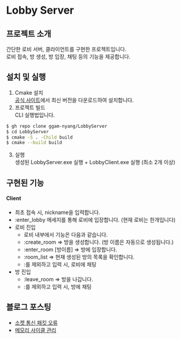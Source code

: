 # Lobby Server

## 프로젝트 소개
간단한 로비 서버, 클라이언트를 구현한 프로젝트입니다.  
로비 접속, 방 생성, 방 입장, 채팅 등의 기능을 제공합니다. 


## 설치 및 실행
1. Cmake 설치  
   [공식 사이트](https://cmake.org/download/)에서 최신 버전을 다운로드하여 설치합니다.
2. 프로젝트 빌드  
   CLI 실행법입니다.
```bash
$ gh repo clone ggam-nyang/LobbyServer
$ cd LobbyServer
$ cmake -S . -Child build
$ cmake --build build
```

3. 실행  
   생성된 LobbyServer.exe 실행 + LobbyClient.exe 실행 (최소 2개 이상)

## 구현된 기능
#### Client
- 최초 접속 시, nickname을 입력합니다.
- :enter_lobby  메세지를 통해 로비에 입장합니다. (현재 로비는 한개입니다)
- 로비 진입
  - 로비 내부에서 기능은 다음과 같습니다.
  - :create_room => 방을 생성합니다. (방 이름은 자동으로 생성됩니다.)
  - :enter_room [방이름] => 방에 입장합니다.
  - :room_list => 현재 생성된 방의 목록을 확인합니다.
  - :를 제외하고 입력 시, 로비에 채팅
- 방 진입
  - :leave_room => 방을 나갑니다.
  - :를 제외하고 입력 시, 방에 채팅

## 블로그 포스팅
- [소켓 통신 패킷 오류](https://ggam-nyang.github.io/c++/PacketProcess/)
- [메모리 사이클 관리](https://ggam-nyang.github.io/c++/MemoryCycle/)